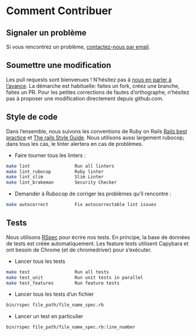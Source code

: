 # Comment Contribuer

## Signaler un problème

Si vous rencontrez un problème, [contactez-nous par email](mailto:contact@rdv-solidarites.fr).

## Soumettre une modification

Les pull requests sont bienvenues ! N’hésitez pas à [nous en parler à l’avance](mailto:contact@rdv-solidarites.fr). La démarche est habituelle: faites un fork, créez une branche, faites un PR. Pour les petites corrections de fautes d’orthographe, n’hésitez pas à proposer une modification directement depuis github.com.

## Style de code

Dans l’ensemble, nous suivons les conventions de Ruby on Rails [Rails best practice](https://rails-bestpractices.com/) et [The rails Style Guide](https://github.com/rubocop-hq/rails-style-guide). Nous utilisons aussi largement rubocop; dans tous les cas, le linter alertera en cas de problèmes.

- Faire tourner tous les linters :
```bash
make lint                 Run all linters
make lint_rubocop         Ruby linter
make lint_slim            Slim Linter
make lint_brakeman        Security Checker
```

- Demander à Rubocop de corriger les problèmes qu’il rencontre :
```bash
make autocorrect          Fix autocorrectable lint issues
```

## Tests

Nous utilisons [RSpec](https://rspec.info/) pour écrire nos tests. En principe, la base de données de tests est créée automatiquement. Les feature tests utilisent Capybara et ont besoin de Chrome (et de chromedriver) pour s’exécuter.

- Lancer tous les tests

```bash
make test                 Run all tests
make test_unit            Run unit tests in parallel
make test_features        Run feature tests
```

- Lancer tous les tests d’un fichier

```bash
bin/rspec file_path/file_name_spec.rb
```

- Lancer un test en particulier

```bash
bin/rspec file_path/file_name_spec.rb:line_number
```
